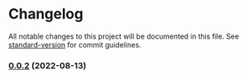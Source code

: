 # Changelog

All notable changes to this project will be documented in this file. See [standard-version](https://github.com/conventional-changelog/standard-version) for commit guidelines.

### [0.0.2](https://github.com/wholesome-ghoul/tubeyou-configs/compare/v0.1.2...v0.0.2) (2022-08-13)
